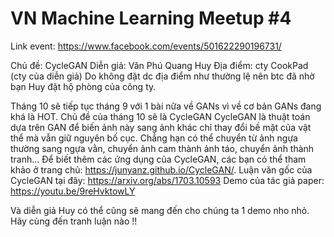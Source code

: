 # VN Machine Learning Meetup #4

Link event: https://www.facebook.com/events/501622290196731/

Chủ đề: CycleGAN
Diễn giả: Văn Phú Quang Huy
Địa điểm: cty CookPad (cty của diễn giả)
Do không đặt dc địa điểm như thường lệ nên btc đã nhờ bạn Huy
đặt hộ phòng của công ty.

Tháng 10 sẽ tiếp tục tháng 9 với 1 bài nữa về GANs vì về cơ bản GANs đang khá là HOT.
Chủ đề của tháng 10 sẽ là CycleGAN
CycleGAN là thuật toán dựa trên GAN để biến ảnh này sang ảnh khác chỉ thay đổi bề mặt của vật thể mà vẫn giữ nguyên bố cục. Chẳng hạn có thể chuyển từ ảnh ngựa thường sang ngựa vằn, chuyển ảnh cam thành ảnh táo, chuyển ảnh thành tranh...
Để biết thêm các ứng dụng của CycleGAN, các bạn có thể tham khảo ở trang chủ: https://junyanz.github.io/CycleGAN/.
Luận văn gốc của CycleGAN tại đây: https://arxiv.org/abs/1703.10593
Demo của tác giả paper: https://youtu.be/9reHvktowLY

Và diễn giả Huy có thể cũng sẽ mang đến cho chúng ta 1 demo nho nhỏ.
Hãy cùng đến tranh luận nào !!
